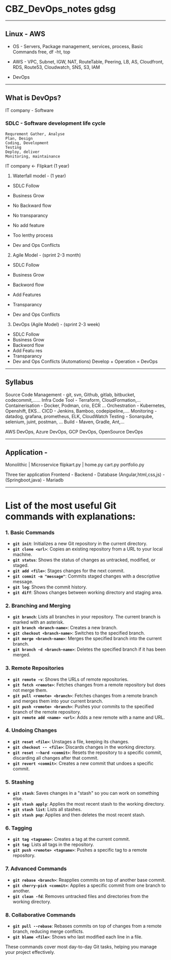 # CBZ_DevOps_notes   gdsg
--------

## Linux - AWS
- OS - Servers, Package management, services, process, Basic Commands
free, df -ht, top
- AWS - VPC, Subnet, IGW, NAT, RouteTable, Peering, LB, AS, Cloudfront, RDS, Route53, Cloudwatch, SNS, S3, IAM

- DevOps
----------

## What is DevOps?

IT company - Software 

### SDLC - Software development life cycle
    Requrement Gather, Analyse
    Plan, Design
    Coding, Development
    Testing
    Deploy, deliver
    Monitoring, maintainance

IT company <- Flipkart (1 year)  

1) Waterfall model -  (1 year) 
- SDLC Follow
- Business Grow

- No Backward flow
- No transparancy
- No add feature
- Too lenthy process
- Dev and Ops Conflicts


2) Agile Model - (sprint 2-3 month)
- SDLC Follow
- Business Grow
- Backword flow
- Add Features
- Transparancy

- Dev and Ops Conflicts


3) DevOps (Agile Model) - (sprint 2-3 week)
- SDLC Follow
- Business Grow
- Backword flow
- Add Featu res
- Transparancy
- Dev and Ops Conflicts
(Automations)
Develop + Operation = DevOps
-------------------------------------------------

## Syllabus

Source Code Management - git, svn, Github, gitlab, bitbucket, codecommit,......
Infra Code Tool - Terraform, CloudFormation,...
Containerisation - Docker, Podman, crio, ECR ...
Orchestration - Kubernetes, Openshift, EKS...
CICD - Jenkins, Bamboo, codepipeline,....
Monitoring - datadog, grafana, prometheus, ELK, CloudWatch
Testing - Sonarqube, selenium, juint, postman, ...
Build - Maven, Gradle, Ant,...

AWS DevOps, Azure DevOps, GCP DevOps, OpenSource DevOps

-------------------------------------------------

## Application -

Monolithic | Microservice
flipkart.py | home.py
                cart.py
                portfolio.py

Three tier application
Frontend - Backend - Database
(Angular,html,css,js) - (Springboot,java) - Mariadb

-------------------------------------------------

# List of the most useful Git commands with explanations:

### 1. **Basic Commands**
   - **`git init`**: Initializes a new Git repository in the current directory.
   - **`git clone <url>`**: Copies an existing repository from a URL to your local machine.
   - **`git status`**: Shows the status of changes as untracked, modified, or staged.
   - **`git add <file>`**: Stages changes for the next commit.
   - **`git commit -m "message"`**: Commits staged changes with a descriptive message.
   - **`git log`**: Shows the commit history.
   - **`git diff`**: Shows changes between working directory and staging area.

### 2. **Branching and Merging**
   - **`git branch`**: Lists all branches in your repository. The current branch is marked with an asterisk.
   - **`git branch <branch-name>`**: Creates a new branch.
   - **`git checkout <branch-name>`**: Switches to the specified branch.
   - **`git merge <branch-name>`**: Merges the specified branch into the current branch.
   - **`git branch -d <branch-name>`**: Deletes the specified branch if it has been merged.

### 3. **Remote Repositories**
   - **`git remote -v`**: Shows the URLs of remote repositories.
   - **`git fetch <remote>`**: Fetches changes from a remote repository but does not merge them.
   - **`git pull <remote> <branch>`**: Fetches changes from a remote branch and merges them into your current branch.
   - **`git push <remote> <branch>`**: Pushes your commits to the specified branch of the remote repository.
   - **`git remote add <name> <url>`**: Adds a new remote with a name and URL.

### 4. **Undoing Changes**
   - **`git reset <file>`**: Unstages a file, keeping its changes.
   - **`git checkout -- <file>`**: Discards changes in the working directory.
   - **`git reset --hard <commit>`**: Resets the repository to a specific commit, discarding all changes after that commit.
   - **`git revert <commit>`**: Creates a new commit that undoes a specific commit.

### 5. **Stashing**
   - **`git stash`**: Saves changes in a "stash" so you can work on something else.
   - **`git stash apply`**: Applies the most recent stash to the working directory.
   - **`git stash list`**: Lists all stashes.
   - **`git stash pop`**: Applies and then deletes the most recent stash.

### 6. **Tagging**
   - **`git tag <tagname>`**: Creates a tag at the current commit.
   - **`git tag`**: Lists all tags in the repository.
   - **`git push <remote> <tagname>`**: Pushes a specific tag to a remote repository.

### 7. **Advanced Commands**
   - **`git rebase <branch>`**: Reapplies commits on top of another base commit.
   - **`git cherry-pick <commit>`**: Applies a specific commit from one branch to another.
   - **`git clean -fd`**: Removes untracked files and directories from the working directory.

### 8. **Collaborative Commands**
   - **`git pull --rebase`**: Rebases commits on top of changes from a remote branch, reducing merge conflicts.
   - **`git blame <file>`**: Shows who last modified each line in a file.

These commands cover most day-to-day Git tasks, helping you manage your project effectively.
